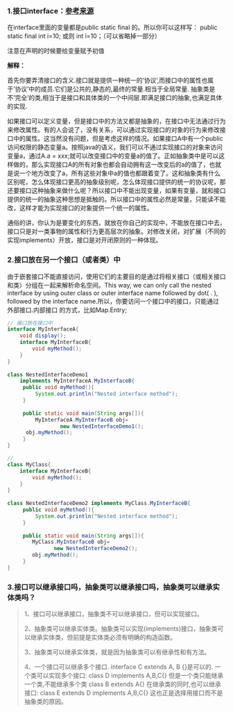 ### 1.接口interface：[参考来源](https://blog.csdn.net/ameyume/article/details/6189749)

在interface里面的变量都是public static final 的。所以你可以这样写：
public static final int i=10;
或则
int i=10；（可以省略掉一部分）

注意在声明的时候要给变量赋予初值

**解释：**

首先你要弄清接口的含义.接口就是提供一种统一的’协议’,而接口中的属性也属于’协议’中的成员.它们是公共的,静态的,最终的常量.相当于全局常量.
抽象类是不’完全’的类,相当于是接口和具体类的一个中间层.即满足接口的抽象,也满足具体的实现.

如果接口可以定义变量，但是接口中的方法又都是抽象的，在接口中无法通过行为来修改属性。有的人会说了，没有关系，可以通过实现接口的对象的行为来修改接口中的属性。这当然没有问题，但是考虑这样的情况。如果接口A中有一个public访问权限的静态变量a。按照java的语义，我们可以不通过实现接口的对象来访问变量a，通过A.a = xxx;就可以改变接口中的变量a的值了。正如抽象类中是可以这样做的，那么实现接口A的所有对象也都会自动拥有这一改变后的a的值了，也就是说一个地方改变了a，所有这些对象中a的值也都跟着变了。这和抽象类有什么区别呢，怎么体现接口更高的抽象级别呢，怎么体现接口提供的统一的协议呢，那还要接口这种抽象来做什么呢？所以接口中不能出现变量，如果有变量，就和接口提供的统一的抽象这种思想是抵触的。所以接口中的属性必然是常量，只能读不能改，这样才能为实现接口的对象提供一个统一的属性。

通俗的讲，你认为是要变化的东西，就放在你自己的实现中，不能放在接口中去，接口只是对一类事物的属性和行为更高层次的抽象。对修改关闭，对扩展（不同的实现implements）开放，接口是对开闭原则的一种体现。



### 2.接口放在另一个接口（或者类）中

由于嵌套接口不能直接访问，使用它们的主要目的是通过将相关接口（或相关接口和类）分组在一起来解析命名空间。This way, we can only call the nested interface by using outer class or outer interface name followed by dot( . ), followed by the interface name.所以，你要访问一个接口中的接口，只能通过  外部接口.内部接口  的方式，比如Map.Entry;

```java
// 接口放在接口中
interface MyInterfaceA{  
    void display();  
    interface MyInterfaceB{  
        void myMethod();  
    }  
}  
      
class NestedInterfaceDemo1 
    implements MyInterfaceA.MyInterfaceB{  
     public void myMethod(){
         System.out.println("Nested interface method");
     }  
      
     public static void main(String args[]){  
         MyInterfaceA.MyInterfaceB obj=
                 new NestedInterfaceDemo1(); 
      obj.myMethod();  
     }  
}
```

```java
// 
class MyClass{  
    interface MyInterfaceB{  
        void myMethod();  
    }
}  
    
class NestedInterfaceDemo2 implements MyClass.MyInterfaceB{  
     public void myMethod(){
         System.out.println("Nested interface method");
     }  
    
     public static void main(String args[]){  
        MyClass.MyInterfaceB obj=
               new NestedInterfaceDemo2();  
        obj.myMethod();  
     }  
}
```

### 3.接口可以继承接口吗，抽象类可以继承接口吗，抽象类可以继承实体类吗？

> 1、接口可以继承接口，抽象类不可以继承接口，但可以实现接口。
>
> 2、抽象类可以继承实体类。抽象类可以实现(implements)接口，抽象类可以继承实体类，但前提是实体类必须有明确的构造函数。
>
> 3、抽象类可以继承实体类，就是因为抽象类可以有继承性和有方法。
>
> 4、一个接口可以继承多个接口. interface C extends A, B {}是可以的. 一个类可以实现多个接口: class D implements A,B,C{} 但是一个类只能继承一个类,不能继承多个类 class B extends A{} 在继承类的同时,也可以继承接口: class E extends D implements A,B,C{} 这也正是选择用接口而不是抽象类的原因。



